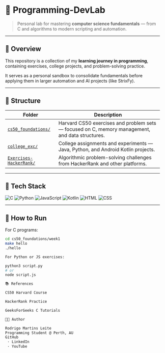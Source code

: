 # 🧠 Programming-DevLab

> Personal lab for mastering **computer science fundamentals** — from C and algorithms to modern scripting and automation.

---

## 📘 Overview

This repository is a collection of my **learning journey in programming**, containing exercises, college projects, and problem-solving practice.

It serves as a personal sandbox to consolidate fundamentals before applying them in larger automation and AI projects (like StrixFy).

---

## 🧩 Structure

| Folder | Description |
|---------|--------------|
| [`cs50_foundations/`](./cs50_foundations) | Harvard CS50 exercises and problem sets — focused on C, memory management, and data structures. |
| [`college_exc/`](./college_exc) | College assignments and experiments — Java, Python, and Android Kotlin projects. |
| [`Exercises-HackerRank/`](./Exercises-HackerRank) | Algorithmic problem-solving challenges from HackerRank and other platforms. |

---

## 🧱 Tech Stack

![C](https://img.shields.io/badge/C-00599C?logo=c&logoColor=white)
![Python](https://img.shields.io/badge/Python-3776AB?logo=python&logoColor=white)
![JavaScript](https://img.shields.io/badge/JavaScript-F7DF1E?logo=javascript&logoColor=black)
![Kotlin](https://img.shields.io/badge/Kotlin-7F52FF?logo=kotlin&logoColor=white)
![HTML](https://img.shields.io/badge/HTML-E34F26?logo=html5&logoColor=white)
![CSS](https://img.shields.io/badge/CSS-1572B6?logo=css3&logoColor=white)

---

## 🚀 How to Run

For C programs:
```bash
cd cs50_foundations/week1
make hello
./hello

For Python or JS exercises:

python3 script.py
# or
node script.js

📚 References

CS50 Harvard Course

HackerRank Practice

GeeksForGeeks C Tutorials

🧑‍💻 Author

Rodrigo Martins Leite
Programming Student @ Perth, AU
GitHub
 · LinkedIn
 · YouTube